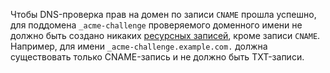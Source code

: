 Чтобы DNS-проверка прав на домен по записи `CNAME` прошла успешно, для поддомена `_acme-challenge` проверяемого доменного имени не должно быть создано никаких [ресурсных записей](../../dns/concepts/resource-record.md), кроме записи `CNAME`. Например, для имени `_acme-challenge.example.com.` должна существовать только CNAME-запись и не должно быть TXT-записи.